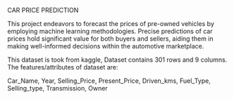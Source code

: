 CAR PRICE PREDICTION

This project endeavors to forecast the prices of pre-owned vehicles by employing machine learning methodologies. Precise predictions of car prices hold significant value for both buyers and sellers, aiding them in making well-informed decisions within the automotive marketplace.

This dataset is took from kaggle, Dataset contains 301 rows and 9 columns. The features/attributes of dataset are:

Car_Name, Year, Selling_Price, Present_Price, Driven_kms, Fuel_Type, Selling_type, Transmission, Owner
